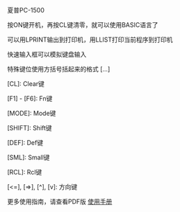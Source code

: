 夏普PC-1500

按ON键开机，再按CL键清零，就可以使用BASIC语言了

可以用LPRINT输出到打印机，用LLIST打印当前程序到打印机

快速输入框可以模拟键盘输入

特殊键位使用方括号括起来的格式 \[...\]

\[CL\]: Clear键

\[F1\] - \[F6\]: Fn键

\[MODE\]: Mode键

\[SHIFT\]: Shift键

\[DEF\]: Def键

\[SML\]: Small键

\[RCL\]: Rcl键

\[<=\], \[=>\], \[^\], \[v\]: 方向键

更多使用指南，请查看PDF版 [使用手册](https://dnbwg2.cdn.bcebos.com/sharp-pc1500/PC-1500_CN_Insruction_manual.pdf)